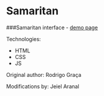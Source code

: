 Samaritan
=========
###Samaritan interface - [demo page](http://chemikhazi.github.io/Samaritan/)

Technologies:
* HTML
* CSS
* JS

Original author:
Rodrigo Graça

Modifications by:
Jeiel Aranal